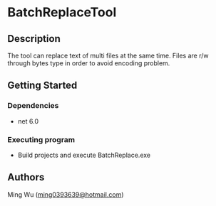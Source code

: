 # BatchReplaceTool
## Description
The tool can replace text of multi files at the same time.
Files are r/w through bytes type in order to avoid encoding problem.

## Getting Started

### Dependencies
* net 6.0

### Executing program

* Build projects and execute BatchReplace.exe

## Authors
Ming Wu (ming0393639@hotmail.com)
